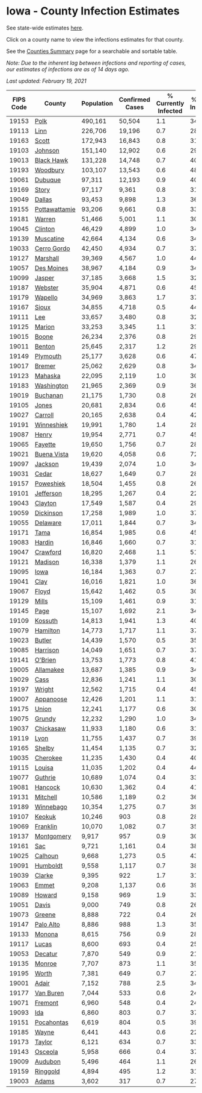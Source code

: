 # Iowa - County Infection Estimates

See state-wide estimates [here](/infections/us-ia).

Click on a county name to view the infections estimates for that county.

See the [Counties Summary](/infections/summary-counties) page for a searchable and sortable table.

*Note: Due to the inherent lag between infections and reporting of cases, our estimates of infections are as of 14 days ago.*

*Last updated: February 19, 2021*

|   FIPS Code |                         County |   Population |   Confirmed Cases |   % Currently Infected |   % Total Infected |
|-------------|--------------------------------|--------------|-------------------|------------------------|--------------------|
|       19153 |                   [Polk](polk) |      490,161 |            50,504 |                    1.1 |               34.6 |
|       19113 |                   [Linn](linn) |      226,706 |            19,196 |                    0.7 |               28.6 |
|       19163 |                 [Scott](scott) |      172,943 |            16,843 |                    0.8 |               31.6 |
|       19103 |             [Johnson](johnson) |      151,140 |            12,902 |                    0.6 |               29.1 |
|       19013 |       [Black Hawk](black-hawk) |      131,228 |            14,748 |                    0.7 |               40.3 |
|       19193 |           [Woodbury](woodbury) |      103,107 |            13,543 |                    0.6 |               48.3 |
|       19061 |             [Dubuque](dubuque) |       97,311 |            12,193 |                    0.9 |               40.9 |
|       19169 |                 [Story](story) |       97,117 |             9,361 |                    0.8 |               31.3 |
|       19049 |               [Dallas](dallas) |       93,453 |             9,898 |                    1.3 |               36.1 |
|       19155 | [Pottawattamie](pottawattamie) |       93,206 |             9,661 |                    0.8 |               33.4 |
|       19181 |               [Warren](warren) |       51,466 |             5,001 |                    1.1 |               30.9 |
|       19045 |             [Clinton](clinton) |       46,429 |             4,899 |                    1.0 |               34.1 |
|       19139 |         [Muscatine](muscatine) |       42,664 |             4,134 |                    0.6 |               34.9 |
|       19033 |     [Cerro Gordo](cerro-gordo) |       42,450 |             4,934 |                    0.7 |               37.7 |
|       19127 |           [Marshall](marshall) |       39,369 |             4,567 |                    1.0 |               44.0 |
|       19057 |       [Des Moines](des-moines) |       38,967 |             4,184 |                    0.9 |               34.5 |
|       19099 |               [Jasper](jasper) |       37,185 |             3,668 |                    1.5 |               32.8 |
|       19187 |             [Webster](webster) |       35,904 |             4,871 |                    0.6 |               45.2 |
|       19179 |             [Wapello](wapello) |       34,969 |             3,863 |                    1.7 |               37.6 |
|       19167 |                 [Sioux](sioux) |       34,855 |             4,718 |                    0.5 |               44.5 |
|       19111 |                     [Lee](lee) |       33,657 |             3,480 |                    0.8 |               32.9 |
|       19125 |               [Marion](marion) |       33,253 |             3,345 |                    1.1 |               31.9 |
|       19015 |                 [Boone](boone) |       26,234 |             2,376 |                    0.8 |               29.0 |
|       19011 |               [Benton](benton) |       25,645 |             2,317 |                    1.2 |               29.3 |
|       19149 |           [Plymouth](plymouth) |       25,177 |             3,628 |                    0.6 |               47.4 |
|       19017 |               [Bremer](bremer) |       25,062 |             2,629 |                    0.8 |               34.7 |
|       19123 |             [Mahaska](mahaska) |       22,095 |             2,119 |                    1.0 |               30.8 |
|       19183 |       [Washington](washington) |       21,965 |             2,369 |                    0.9 |               36.6 |
|       19019 |           [Buchanan](buchanan) |       21,175 |             1,730 |                    0.8 |               26.4 |
|       19105 |                 [Jones](jones) |       20,681 |             2,834 |                    0.6 |               45.6 |
|       19027 |             [Carroll](carroll) |       20,165 |             2,638 |                    0.4 |               42.2 |
|       19191 |       [Winneshiek](winneshiek) |       19,991 |             1,780 |                    1.4 |               28.1 |
|       19087 |                 [Henry](henry) |       19,954 |             2,771 |                    0.7 |               45.1 |
|       19065 |             [Fayette](fayette) |       19,650 |             1,756 |                    0.7 |               28.6 |
|       19021 |     [Buena Vista](buena-vista) |       19,620 |             4,058 |                    0.6 |               72.2 |
|       19097 |             [Jackson](jackson) |       19,439 |             2,074 |                    1.0 |               34.2 |
|       19031 |                 [Cedar](cedar) |       18,627 |             1,649 |                    0.7 |               28.8 |
|       19157 |         [Poweshiek](poweshiek) |       18,504 |             1,455 |                    0.8 |               26.5 |
|       19101 |         [Jefferson](jefferson) |       18,295 |             1,267 |                    0.4 |               22.2 |
|       19043 |             [Clayton](clayton) |       17,549 |             1,587 |                    0.4 |               29.4 |
|       19059 |         [Dickinson](dickinson) |       17,258 |             1,989 |                    1.0 |               37.1 |
|       19055 |           [Delaware](delaware) |       17,011 |             1,844 |                    0.7 |               34.9 |
|       19171 |                   [Tama](tama) |       16,854 |             1,985 |                    0.6 |               45.2 |
|       19083 |               [Hardin](hardin) |       16,846 |             1,660 |                    0.7 |               31.9 |
|       19047 |           [Crawford](crawford) |       16,820 |             2,468 |                    1.1 |               51.8 |
|       19121 |             [Madison](madison) |       16,338 |             1,379 |                    1.1 |               26.3 |
|       19095 |                   [Iowa](iowa) |       16,184 |             1,363 |                    0.7 |               27.3 |
|       19041 |                   [Clay](clay) |       16,016 |             1,821 |                    1.0 |               36.4 |
|       19067 |                 [Floyd](floyd) |       15,642 |             1,462 |                    0.5 |               30.3 |
|       19129 |                 [Mills](mills) |       15,109 |             1,461 |                    0.9 |               31.2 |
|       19145 |                   [Page](page) |       15,107 |             1,692 |                    2.1 |               34.9 |
|       19109 |             [Kossuth](kossuth) |       14,813 |             1,941 |                    1.3 |               40.9 |
|       19079 |           [Hamilton](hamilton) |       14,773 |             1,717 |                    1.1 |               37.7 |
|       19023 |               [Butler](butler) |       14,439 |             1,570 |                    0.5 |               35.0 |
|       19085 |           [Harrison](harrison) |       14,049 |             1,651 |                    0.7 |               37.5 |
|       19141 |             [O'Brien](o'brien) |       13,753 |             1,773 |                    0.8 |               41.7 |
|       19005 |         [Allamakee](allamakee) |       13,687 |             1,385 |                    0.9 |               34.9 |
|       19029 |                   [Cass](cass) |       12,836 |             1,241 |                    1.1 |               30.5 |
|       19197 |               [Wright](wright) |       12,562 |             1,715 |                    0.4 |               45.7 |
|       19007 |         [Appanoose](appanoose) |       12,426 |             1,201 |                    1.1 |               31.0 |
|       19175 |                 [Union](union) |       12,241 |             1,177 |                    0.6 |               30.7 |
|       19075 |               [Grundy](grundy) |       12,232 |             1,290 |                    1.0 |               34.1 |
|       19037 |         [Chickasaw](chickasaw) |       11,933 |             1,180 |                    0.6 |               31.9 |
|       19119 |                   [Lyon](lyon) |       11,755 |             1,437 |                    0.7 |               39.2 |
|       19165 |               [Shelby](shelby) |       11,454 |             1,135 |                    0.7 |               32.2 |
|       19035 |           [Cherokee](cherokee) |       11,235 |             1,430 |                    0.4 |               40.7 |
|       19115 |               [Louisa](louisa) |       11,035 |             1,202 |                    0.4 |               44.9 |
|       19077 |             [Guthrie](guthrie) |       10,689 |             1,074 |                    0.4 |               33.2 |
|       19081 |             [Hancock](hancock) |       10,630 |             1,362 |                    0.4 |               41.2 |
|       19131 |           [Mitchell](mitchell) |       10,586 |             1,189 |                    0.2 |               36.2 |
|       19189 |         [Winnebago](winnebago) |       10,354 |             1,275 |                    0.7 |               39.5 |
|       19107 |               [Keokuk](keokuk) |       10,246 |               903 |                    0.8 |               28.6 |
|       19069 |           [Franklin](franklin) |       10,070 |             1,082 |                    0.7 |               35.0 |
|       19137 |       [Montgomery](montgomery) |        9,917 |               957 |                    0.9 |               30.2 |
|       19161 |                     [Sac](sac) |        9,721 |             1,161 |                    0.4 |               38.6 |
|       19025 |             [Calhoun](calhoun) |        9,668 |             1,273 |                    0.5 |               43.4 |
|       19091 |           [Humboldt](humboldt) |        9,558 |             1,117 |                    0.7 |               38.3 |
|       19039 |               [Clarke](clarke) |        9,395 |               922 |                    1.7 |               31.1 |
|       19063 |                 [Emmet](emmet) |        9,208 |             1,137 |                    0.6 |               39.6 |
|       19089 |               [Howard](howard) |        9,158 |               969 |                    1.9 |               33.5 |
|       19051 |                 [Davis](davis) |        9,000 |               749 |                    0.8 |               26.8 |
|       19073 |               [Greene](greene) |        8,888 |               722 |                    0.4 |               26.6 |
|       19147 |         [Palo Alto](palo-alto) |        8,886 |               988 |                    1.3 |               35.2 |
|       19133 |               [Monona](monona) |        8,615 |               756 |                    0.9 |               28.0 |
|       19117 |                 [Lucas](lucas) |        8,600 |               693 |                    0.4 |               25.2 |
|       19053 |             [Decatur](decatur) |        7,870 |               549 |                    0.9 |               21.6 |
|       19135 |               [Monroe](monroe) |        7,707 |               873 |                    1.1 |               35.9 |
|       19195 |                 [Worth](worth) |        7,381 |               649 |                    0.7 |               27.9 |
|       19001 |                 [Adair](adair) |        7,152 |               788 |                    2.5 |               34.3 |
|       19177 |         [Van Buren](van-buren) |        7,044 |               533 |                    0.6 |               24.8 |
|       19071 |             [Fremont](fremont) |        6,960 |               548 |                    0.4 |               24.8 |
|       19093 |                     [Ida](ida) |        6,860 |               803 |                    0.7 |               37.4 |
|       19151 |       [Pocahontas](pocahontas) |        6,619 |               804 |                    0.5 |               39.7 |
|       19185 |                 [Wayne](wayne) |        6,441 |               443 |                    0.6 |               22.0 |
|       19173 |               [Taylor](taylor) |        6,121 |               634 |                    0.7 |               33.8 |
|       19143 |             [Osceola](osceola) |        5,958 |               666 |                    0.4 |               37.2 |
|       19009 |             [Audubon](audubon) |        5,496 |               464 |                    1.1 |               26.8 |
|       19159 |           [Ringgold](ringgold) |        4,894 |               495 |                    1.2 |               31.2 |
|       19003 |                 [Adams](adams) |        3,602 |               317 |                    0.7 |               27.8 |